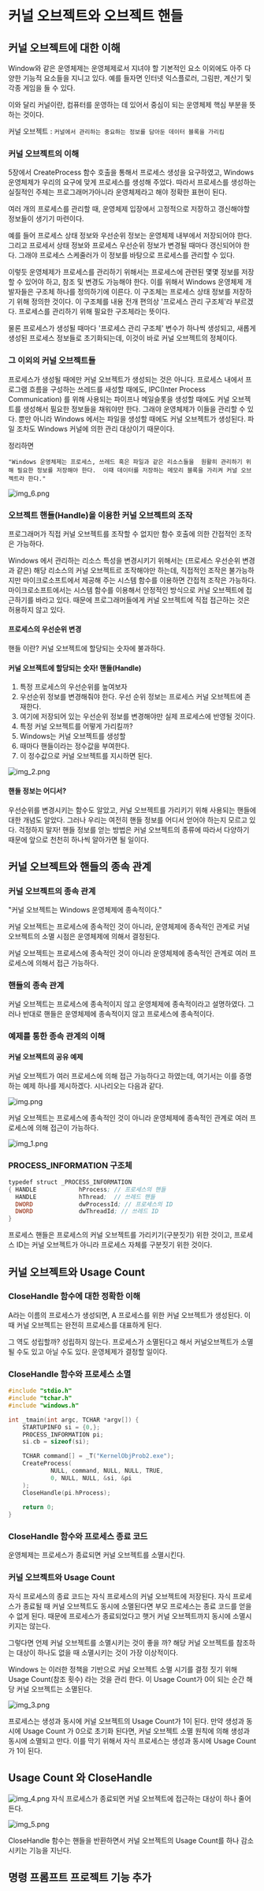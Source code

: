 #  커널 오브젝트와 오브젝트 핸들

## 커널 오브젝트에 대한 이해

Window와 같은 운영체제는 운영체제로서 지녀야 할 기본적인
요소 이외에도 아주 다양한 기능적 요소들을 지니고 있다.
예를 들자면 인터넷 익스플로러, 그림판, 계산기 및 각종 게임을 들 수 있다.

이와 달리
커널이란, 컴퓨터를 운영하는 데 있어서 중심이 되는 운영체제 핵심 부분을 뜻하는 것이다.

커널 오브젝트 :
`커널에서 관리하는 중요하는 정보를 담아둔 데이터 블록을 가리킴`


### 커널 오브젝트의 이해

5장에서 CreateProcess 함수 호출을 통해서 프로세스 생성을 요구하였고,
Windows 운영체제가 우리의 요구에 맞게 프로세스를 생성해 주었다.
따라서 프로세스를 생성하는 실질적인 주체는
프로그래머가아니라 운영체제라고 해야 정확한 표현이 된다. 

여러 개의 프로세스를 관리할 때, 운영체제 입장에서 고정적으로 저장하고 갱신해야할 정보들이
생기기 마련이다. 

예를 들어 프로세스 상태 정보와 우선순위 정보는 운영체제 내부에서 저장되어야 한다.
그리고 프로세서 상태 정보와 프로세스 우선순위 정보가 변경될 때마다 갱신되어야 한다.
그래야 프로세스 스케줄러가 이 정보를 바탕으로 프로세스를 관리할 수 있다.

이렇듯 운영체제가 프로세스를 관리하기 위해서는 프로세스에
관련된 몇몇 정보를 저장할 수 있어야 하고,
참조 및 변경도 가능해야 한다.
이를 위해서 Windows 운영체제 개발자들은 구조체 하나를 정의하기에
이른다. 
이 구조체는 프로세스 상태 정보를 저장하기 위해 정의한 것이다.
이 구조체를 내용 전개 편의상 '프로세스 관리 구조체'라 부르겠다.
프로세스를 관리하기 위해 필요한 구조체라는 뜻이다.

물론 프로세스가 생성될 때마다 '프로세스 관리 구조체' 변수가
하나씩 생성되고, 새롭게 생성된 프로세스 정보들로 초기화되는데,
이것이 바로 커널 오브젝트의 정체이다.

### 그 이외의 커널 오브젝트들

프로세스가 생성될 때에만 커널 오브젝트가 생성되는 것은 아니다.
프로세스 내에서 프로그램 흐름을 구성하는 쓰레드를 새성할 때에도,
IPC(Inter Process Communication) 를 위해 
사용되는 파이프나 메일슬롯을 생성할 때에도 커널 오브젝트를 생성해서
필요한 정보들을 채워야만 한다.
그래야 운영체제가 이들을 관리할 수 있다.
뿐만 아니라 Windows 에서는 파일을 생성할 때에도 
커널 오브젝트가 생성된다. 
파일 조차도 Windows 커널에 의한 관리 대상이기 때문이다.


정리하면

`"Windows 운영체제는 프로세스, 쓰레드 혹은 파일과 같은 리소스들을 
원활히 관리하기 위해
필요한 정보를 저장해야 한다. 
이때 데이터를 저장하는 메모리 블록을 가리켜 커널 오브젝트라 한다."`


![img_6.png](img_6.png)

### 오브젝트 핸들(Handle)을 이용한 커널 오브젝트의 조작
프로그래머가 직접 커널 오브젝트를 조작할 수 없지만 
함수 호출에 의한 간접적인 조작은 가능하다.

Windows 에서 관리하는 리소스 특성을 변경시키기 위해서는 (프로세스 우선순위 변경과 같은)
해당 리소스의 커널 오브젝트르 조작해야만 하는데, 
직접적인 조작은 불가능하지만 
마이크로소프트에서 제공해 주는 시스템 함수를 이용하면 간접적 조작은 가능하다.
마이크로소프트에서는 시스템 함수를 이용해서 안정적인 방식으로
커널 오브젝트에 접근하기를 바라고 있다. 때문에
프로그래머들에게 커널 오브젝트에 직접 접근하는 것은 허용하지 않고 있다.


#### 프로세스의 우선순위 변경

핸들 이란? 커널 오브젝트에 할당되는 숫자에 불과하다.

#### 커널 오브젝트에 할당되는 숫자! 핸들(Handle)

1. 특정 프로세스의 우선순위를 높여보자
2. 우선순위 정보를 변경해줘야 한다. 우선 순위 정보는 프로세스 커널 오브젝트에 존재한다.
3. 여기에 저장되어 있는 우선순위 정보를 변경해야만 실제 프로세스에 반영될 것이다.
4. 특정 커널 오브젝트를 어떻게 가리킬까?
5. Windows는 커널 오브젝트를 생성할 
6. 때마다 핸들이라는 정수값을 부여한다. 
7. 이 정수값으로 커널 오브젝트를 지시하면 된다.

![img_2.png](img_2.png)
 

#### 핸들 정보는 어디서?

우선순위를 변경시키는 함수도 알았고, 커널 오브젝트를 가리키기 위해
사용되는 핸들에 대한 개념도 알았다. 그러나 
우리는 여전히 핸들 정보를 어디서 얻어야 하는지 모르고 있다.
걱정하지 말자! 핸들 정보를 얻는 방법은 커널 오브젝트의 종류에 따라서
다양하기 때문에 앞으로 천천히 하나씩 알아가면 될 일이다. 

## 커널 오브젝트와 핸들의 종속 관계

### 커널 오브젝트의 종속 관계

"커널 오브젝트는 Windows 운영체제에 종속적이다."

커널 오브젝트는 프로세스에 종속적인 것이 아니라, 운영체제에 
종속적인 관계로 커널 오브젝트의 소멸 시점은 운영체제에 의해서 결정된다.

커널 오브젝트는 프로세스에 종속적인 것이 아니라 운영체제에 종속적인 관계로
여러 프로세스에 의해서 접근 가능하다.

### 핸들의 종속 관계

커널 오브젝트는 프로세스에 종속적이지 않고 운영체제에 종속적이라고 설명하였다.
그러나 반대로 핸들은 운영체제에 종속적이지 않고 프로세스에 종속적이다.


### 예제를 통한 종속 관계의 이해

#### 커널 오브젝트의 공유 예제

커널 오브젝트가 여러 프로세스에 의해 접근 가능하다고 하였는데, 
여기서는 이를 증명하는 예제 하나를 제시하겠다. 
시나리오는 다음과 같다.



![img.png](img.png)


커널 오브젝트는 프로세스에 종속적인 것이 아니라 운영체제에 종속적인 관계로
여러 프로세스에 의해 접근이 가능하다.

![img_1.png](img_1.png)


### PROCESS_INFORMATION 구조체 

```asm
typedef struct _PROCESS_INFORMATION
{ HANDLE			hProcess; // 프로세스의 핸들
  HANDLE			hThread;  // 쓰레드 핸들
  DWORD 			dwProcessId; // 프로세스의 ID
  DWORD 			dwThreadId; // 쓰레드 ID
} 
```

프로세스 핸들은 프로세스의 커널 오브젝트를 가리키기(구분짓기) 위한 것이고,
프로세스 ID는 커널 오브젝트가 아니라 프로세스 자체를 구분짓기 위한 것이다.


## 커널 오브젝트와 Usage Count

### CloseHandle 함수에 대한 정확한 이해

A라는 이름의 프로세스가 생성되면, A 프로세스를 위한 커널 오브젝트가 생성된다.
이때 커널 오브젝트는 완전히 프로세스를 대표하게 된다.

그 역도 성립할까? 성립하지 않는다. 프로세스가 소멸된다고 해서 커널오브젝트가 소멸될 수도 있고
아닐 수도 있다. 운영체제가 결정할 일이다.

### CloseHandle 함수와 프로세스 소멸

```c++
#include "stdio.h"
#include "tchar.h"
#include "windows.h"

int _tmain(int argc, TCHAR *argv[]) {
    STARTUPINFO si = {0,};
    PROCESS_INFORMATION pi;
    si.cb = sizeof(si);

    TCHAR command[] = _T("KernelObjProb2.exe");
    CreateProcess(
            NULL, command, NULL, NULL, TRUE,
            0, NULL, NULL, &si, &pi
    );
    CloseHandle(pi.hProcess);
    
    return 0;
}

```

### CloseHandle 함수와 프로세스 종료 코드

운영체제는 프로세스가 종료되면 커널 오브젝트를 소멸시킨다.


### 커널 오브젝트와 Usage Count

자식 프로세스의 종료 코드는 자식 프로세스의 커널 오브젝트에 저장된다.
자식 프로세스가 종료될 때 커널 오브젝트도 동시에 소멸된다면 부모 프로세스는
종료 코드를 얻을 수 없게 된다. 
때문에 프로세스가 종료되었다고 햇거 커널 오브젝트까지 동시에 소멸시키지는 않는다.

그렇다면 언제 커널 오브젝트를 소멸시키는 것이 좋을 까?
해당 커널 오브젝트를 참조하는 대상이 하나도 없을 때 소멸시키는 것이
가장 이상적이다. 

Windows 는 이러한 정책을 기반으로 커널 오브젝트 소멸 시기를 결정 짓기 위해
Usage Count(참조 횟수) 라는 것을 관리 한다. 이 Usage Count가 0이 되는 순간
해당 커널 오브젝트는 소멸된다.

![img_3.png](img_3.png)

프로세스는 생성과 동시에 커널 오브젝트의 Usage Count가 1이 된다.
만약 생성과 동시에 Usage Count 가 0으로 초기화 된다면,
커널 오브젝트 소멸 원칙에 의해 생성과 동시에 소멸되고 만다.
이를 막기 위해서 자식 프로세스는 생성과 동시에 Usage Count가 1이 된다.

## Usage Count 와 CloseHandle

![img_4.png](img_4.png)
자식 프로세스가 종료되면 커널 오브젝트에 접근하는 대상이 하나 줄어든다.

![img_5.png](img_5.png)

CloseHandle 함수는 핸들을 반환하면서 커널 오브젝트의 Usage Count를 하나 감소시키는 기능을 지닌다.


## 명령 프롬프트 프로젝트 기능 추가

